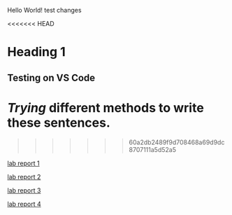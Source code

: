 Hello World!
test changes

<<<<<<< HEAD
# Heading 1
## Testing on VS Code

*Trying* different **methods** to write these sentences. 
=======
>>>>>>> 60a2db2489f9d708468a69d9dc8707111a5d52a5

[lab report 1](https://vatsalbagri1102.github.io/cse15l-lab-reports/lab-report-1-week-2)

[lab report 2](https://vatsalbagri1102.github.io/cse15l-lab-reports/lab-report-2)

[lab report 3](https://vatsalbagri1102.github.io/cse15l-lab-reports/lab-report-3-week-6)

[lab report 4](https://vatsalbagri1102.github.io/cse15l-lab-reports/lab-report-4)